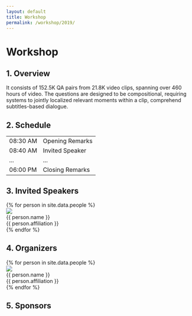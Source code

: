 ```yaml
---
layout: default
title: Workshop
permalink: /workshop/2019/
---
```


<div class="workshop content-container">
  <h1 class = "content-title">
    Workshop
  </h1>
  <div class = "content-subcontainer">
    <h2 class = "content-subtitle">
      1. Overview
    </h2>
    <p class="content-item">
      It consists of 152.5K QA pairs from 21.8K video clips, spanning over 460 hours of video. The questions are designed to be compositional, requiring systems to jointly localized relevant moments within a clip, comprehend subtitles-based dialogue.
    </p>
  </div>

  <div class = "content-subcontainer">
    <h2 class = "content-subtitle">
      2. Schedule
    </h2>
    <div class="content-item">
      <table> 
        <tr>
          <td>08:30 AM</td>
          <td>Opening Remarks</td>
        </tr>
        <tr>
          <td>08:40 AM</td>
          <td>Invited Speaker</td>
        </tr>
        <tr>
          <td>...</td>
          <td>...</td>
        </tr>
        <tr>
          <td>06:00 PM</td>
          <td>Closing Remarks</td>
        </tr>
      </table>
    </div>
  </div>

  <div class = "content-subcontainer">
    <h2 class = "content-subtitle">
      3. Invited Speakers
    </h2>
    <div class="content-item">
      {% for person in site.data.people %}
        <div class="member">
          <div class="member-profile">
            <img class="member-profile" src="{{person.src}}">
          </div>
          <div class="member-info member-name">
            {{ person.name }}
          </div>
          <div class="member-info member-position">
            {{ person.affiliation }}
          </div>
        </div>
      {% endfor %}
    </div>
  </div>

  <div class = "content-subcontainer">
    <h2 class = "content-subtitle">
      4. Organizers
    </h2>
    <div class="content-item">
      {% for person in site.data.people %}
        <div class="member">
          <div class="member-profile">
            <img class="member-profile" src="{{person.src}}">
          </div>
          <div class="member-info member-name">
            {{ person.name }}
          </div>
          <div class="member-info member-position">
            {{ person.affiliation }}
          </div>
        </div>
      {% endfor %}
    </div>
  </div>

  <div class = "content-subcontainer">
    <h2 class = "content-subtitle">
      5. Sponsors
    </h2>
    <div class="content-item">
    </div>
  </div>
</div>
